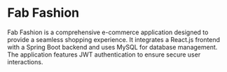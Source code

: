 # Fab Fashion

Fab Fashion is a comprehensive e-commerce application designed to provide a seamless shopping experience. It integrates a React.js frontend with a Spring Boot backend and uses MySQL for database management. The application features JWT authentication to ensure secure user interactions.
